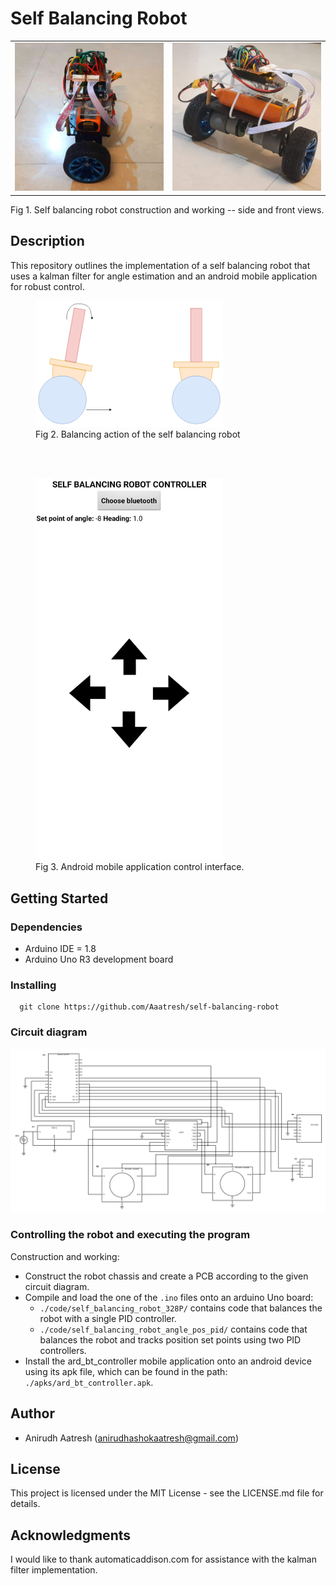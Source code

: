 # Self Balancing Robot

<table>
  <tr>
    <td>  <img src="./images/side_view.jpg" width="300"/> </td>
    <td>  <img src="./images/front_view.jpg" width="300"/> </td>
  </tr>
</table>
Fig 1. Self balancing robot construction and working -- side and front views.


## Description
This repository outlines the implementation of a self balancing robot that uses a kalman filter for angle estimation and an android mobile application for robust control.

<figure>
    <img src="./images/tilt_sbr.png" width="300"/>
    <figcaption>Fig 2. Balancing action of the self balancing robot</figcaption>
</figure>
<br><br>
<figure>
    <img src="./images/app_controller.jpeg" width="300"/>
    <figcaption>Fig 3. Android mobile application control interface.</figcaption>
</figure>

## Getting Started

### Dependencies
* Arduino IDE = 1.8
* Arduino Uno R3 development board

### Installing
```
  git clone https://github.com/Aaatresh/self-balancing-robot
```

### Circuit diagram
<img src="./circuit_diagram/self-balancing-robot-ckt.png" width="1100"/>

### Controlling the robot and executing the program

Construction and working:
* Construct the robot chassis and create a PCB according to the given circuit diagram.
* Compile and load the one of the ```.ino``` files onto an arduino Uno board:
  * ```./code/self_balancing_robot_328P/``` contains code that balances the robot with a single PID controller.
  * ```./code/self_balancing_robot_angle_pos_pid/``` contains code that balances the robot and tracks position set points using two PID controllers.
* Install the ard_bt_controller mobile application onto an android device using its apk file, which can be found in the path: ```./apks/ard_bt_controller.apk```.

## Author
* Anirudh Aatresh ([anirudhashokaatresh@gmail.com](mailto:anirudhashokaatresh@gmail.com))

## License
This project is licensed under the MIT License - see the LICENSE.md file for details.

## Acknowledgments
I would like to thank automaticaddison.com for assistance with the kalman filter implementation.
